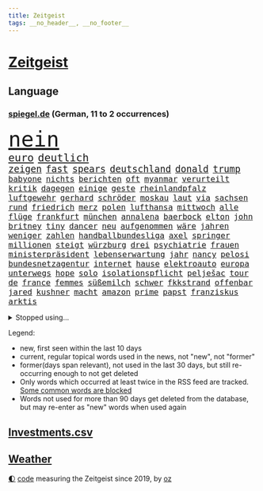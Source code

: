 ```yaml
---
title: Zeitgeist
tags: __no_header__, __no_footer__
---
```


# [Zeitgeist](https://oliz.io/zeitgeist/)

## Language

<h3><a href="https://www.spiegel.de" target="_blank">spiegel.de</a> (German, 11 to 2 occurrences)</h3>
<p style="font-family:monospace">
<span style="font-size:32pt"><a href="news_links.html#nein" class="current">nein</a></span>
<br>
<span style="font-size:16pt"><a href="news_links.html#euro" class="current">euro</a></span>
<span style="font-size:16pt"><a href="news_links.html#deutlich" class="current">deutlich</a></span>
<br>
<span style="font-size:14pt"><a href="news_links.html#zeigen" class="current">zeigen</a></span>
<span style="font-size:14pt"><a href="news_links.html#fast" class="current">fast</a></span>
<span style="font-size:14pt"><a href="news_links.html#spears" class="current">spears</a></span>
<span style="font-size:14pt"><a href="news_links.html#deutschland" class="current">deutschland</a></span>
<span style="font-size:14pt"><a href="news_links.html#donald" class="current">donald</a></span>
<span style="font-size:14pt"><a href="news_links.html#trump" class="current">trump</a></span>
<br>
<span style="font-size:12pt"><a href="news_links.html#babyone" class="new">babyone</a></span>
<span style="font-size:12pt"><a href="news_links.html#nichts" class="current">nichts</a></span>
<span style="font-size:12pt"><a href="news_links.html#berichten" class="current">berichten</a></span>
<span style="font-size:12pt"><a href="news_links.html#oft" class="current">oft</a></span>
<span style="font-size:12pt"><a href="news_links.html#myanmar" class="current">myanmar</a></span>
<span style="font-size:12pt"><a href="news_links.html#verurteilt" class="current">verurteilt</a></span>
<span style="font-size:12pt"><a href="news_links.html#kritik" class="current">kritik</a></span>
<span style="font-size:12pt"><a href="news_links.html#dagegen" class="current">dagegen</a></span>
<span style="font-size:12pt"><a href="news_links.html#einige" class="current">einige</a></span>
<span style="font-size:12pt"><a href="news_links.html#geste" class="current">geste</a></span>
<span style="font-size:12pt"><a href="news_links.html#rheinlandpfalz" class="current">rheinlandpfalz</a></span>
<span style="font-size:12pt"><a href="news_links.html#luftgewehr" class="current">luftgewehr</a></span>
<span style="font-size:12pt"><a href="news_links.html#gerhard" class="current">gerhard</a></span>
<span style="font-size:12pt"><a href="news_links.html#schröder" class="current">schröder</a></span>
<span style="font-size:12pt"><a href="news_links.html#moskau" class="current">moskau</a></span>
<span style="font-size:12pt"><a href="news_links.html#laut" class="current">laut</a></span>
<span style="font-size:12pt"><a href="news_links.html#via" class="current">via</a></span>
<span style="font-size:12pt"><a href="news_links.html#sachsen" class="current">sachsen</a></span>
<span style="font-size:12pt"><a href="news_links.html#rund" class="current">rund</a></span>
<span style="font-size:12pt"><a href="news_links.html#friedrich" class="current">friedrich</a></span>
<span style="font-size:12pt"><a href="news_links.html#merz" class="current">merz</a></span>
<span style="font-size:12pt"><a href="news_links.html#polen" class="current">polen</a></span>
<span style="font-size:12pt"><a href="news_links.html#lufthansa" class="current">lufthansa</a></span>
<span style="font-size:12pt"><a href="news_links.html#mittwoch" class="current">mittwoch</a></span>
<span style="font-size:12pt"><a href="news_links.html#alle" class="current">alle</a></span>
<span style="font-size:12pt"><a href="news_links.html#flüge" class="current">flüge</a></span>
<span style="font-size:12pt"><a href="news_links.html#frankfurt" class="current">frankfurt</a></span>
<span style="font-size:12pt"><a href="news_links.html#münchen" class="current">münchen</a></span>
<span style="font-size:12pt"><a href="news_links.html#annalena" class="current">annalena</a></span>
<span style="font-size:12pt"><a href="news_links.html#baerbock" class="current">baerbock</a></span>
<span style="font-size:12pt"><a href="news_links.html#elton" class="new">elton</a></span>
<span style="font-size:12pt"><a href="news_links.html#john" class="current">john</a></span>
<span style="font-size:12pt"><a href="news_links.html#britney" class="current">britney</a></span>
<span style="font-size:12pt"><a href="news_links.html#tiny" class="new">tiny</a></span>
<span style="font-size:12pt"><a href="news_links.html#dancer" class="new">dancer</a></span>
<span style="font-size:12pt"><a href="news_links.html#neu" class="current">neu</a></span>
<span style="font-size:12pt"><a href="news_links.html#aufgenommen" class="current">aufgenommen</a></span>
<span style="font-size:12pt"><a href="news_links.html#wäre" class="current">wäre</a></span>
<span style="font-size:12pt"><a href="news_links.html#jahren" class="current">jahren</a></span>
<span style="font-size:12pt"><a href="news_links.html#weniger" class="current">weniger</a></span>
<span style="font-size:12pt"><a href="news_links.html#zahlen" class="current">zahlen</a></span>
<span style="font-size:12pt"><a href="news_links.html#handballbundesliga" class="new">handballbundesliga</a></span>
<span style="font-size:12pt"><a href="news_links.html#axel" class="current">axel</a></span>
<span style="font-size:12pt"><a href="news_links.html#springer" class="new">springer</a></span>
<span style="font-size:12pt"><a href="news_links.html#millionen" class="current">millionen</a></span>
<span style="font-size:12pt"><a href="news_links.html#steigt" class="current">steigt</a></span>
<span style="font-size:12pt"><a href="news_links.html#würzburg" class="new">würzburg</a></span>
<span style="font-size:12pt"><a href="news_links.html#drei" class="current">drei</a></span>
<span style="font-size:12pt"><a href="news_links.html#psychiatrie" class="current">psychiatrie</a></span>
<span style="font-size:12pt"><a href="news_links.html#frauen" class="current">frauen</a></span>
<span style="font-size:12pt"><a href="news_links.html#ministerpräsident" class="current">ministerpräsident</a></span>
<span style="font-size:12pt"><a href="news_links.html#lebenserwartung" class="new">lebenserwartung</a></span>
<span style="font-size:12pt"><a href="news_links.html#jahr" class="current">jahr</a></span>
<span style="font-size:12pt"><a href="news_links.html#nancy" class="current">nancy</a></span>
<span style="font-size:12pt"><a href="news_links.html#pelosi" class="current">pelosi</a></span>
<span style="font-size:12pt"><a href="news_links.html#bundesnetzagentur" class="current">bundesnetzagentur</a></span>
<span style="font-size:12pt"><a href="news_links.html#internet" class="current">internet</a></span>
<span style="font-size:12pt"><a href="news_links.html#hause" class="current">hause</a></span>
<span style="font-size:12pt"><a href="news_links.html#elektroauto" class="current">elektroauto</a></span>
<span style="font-size:12pt"><a href="news_links.html#europa" class="current">europa</a></span>
<span style="font-size:12pt"><a href="news_links.html#unterwegs" class="current">unterwegs</a></span>
<span style="font-size:12pt"><a href="news_links.html#hope" class="new">hope</a></span>
<span style="font-size:12pt"><a href="news_links.html#solo" class="current">solo</a></span>
<span style="font-size:12pt"><a href="news_links.html#isolationspflicht" class="new">isolationspflicht</a></span>
<span style="font-size:12pt"><a href="news_links.html#pelješac" class="new">pelješac</a></span>
<span style="font-size:12pt"><a href="news_links.html#tour" class="current">tour</a></span>
<span style="font-size:12pt"><a href="news_links.html#de" class="current">de</a></span>
<span style="font-size:12pt"><a href="news_links.html#france" class="current">france</a></span>
<span style="font-size:12pt"><a href="news_links.html#femmes" class="new">femmes</a></span>
<span style="font-size:12pt"><a href="news_links.html#süßemilch" class="new">süßemilch</a></span>
<span style="font-size:12pt"><a href="news_links.html#schwer" class="current">schwer</a></span>
<span style="font-size:12pt"><a href="news_links.html#fkkstrand" class="new">fkkstrand</a></span>
<span style="font-size:12pt"><a href="news_links.html#offenbar" class="current">offenbar</a></span>
<span style="font-size:12pt"><a href="news_links.html#jared" class="new">jared</a></span>
<span style="font-size:12pt"><a href="news_links.html#kushner" class="new">kushner</a></span>
<span style="font-size:12pt"><a href="news_links.html#macht" class="current">macht</a></span>
<span style="font-size:12pt"><a href="news_links.html#amazon" class="current">amazon</a></span>
<span style="font-size:12pt"><a href="news_links.html#prime" class="new">prime</a></span>
<span style="font-size:12pt"><a href="news_links.html#papst" class="current">papst</a></span>
<span style="font-size:12pt"><a href="news_links.html#franziskus" class="current">franziskus</a></span>
<span style="font-size:12pt"><a href="news_links.html#arktis" class="new">arktis</a></span>
</p>
<details>
<summary>Stopped using...</summary>
<p class="former" style="font-size:12pt">
bayerische(642) beschreibt(642) sarscov2(642) vergeben(642) arm(641) bewerber(641) bisherige(641) versorgt(641) betroffene(640) blicken(640) konzernchef(640) strafen(640) wiederwahl(640) berichterstattung(639) bewertet(639) coronaimpfstoffe(639) coronatote(639) infektionszahlen(639) krank(639) verlegt(639) versehentlich(639) bedrohung(638) briten(638) einwohner(638) gekostet(638) gerechtigkeit(638) liege(638) müller(638) positive(638) punkte(638) rainer(638) scheiterte(638) untersuchungen(638) weltkrieg(638) wenden(638) beschimpft(637) beteiligten(637) erheblich(637) erstaunlich(637) figuren(637) hinterher(637) reich(637) standort(637) aufmerksamkeit(636) belarussischen(636) blickt(636) korruption(636) mag(636) san(636) signal(636) anspruch(635) dienen(635) eindruck(635) gesundheitlichen(635) klein(635) klingbeil(635) lars(635) schaltet(635) spdpolitikerin(635) tempo(635) unternehmer(635) argumente(634) ehren(634) klaren(634) nutzte(634) reformen(634) schmidt(634) südkorea(634) tötung(634) verschwunden(634) verteidigungsministerium(634) zehntausende(634) alexej(633) arbeiter(633) kardinal(633) kochen(633) monatelang(633) offensive(633) vorsitzenden(633) übergriffe(633) anerkennung(632) davor(632) hinnehmen(632) optimistisch(632) trieb(632) unserer(632) warnte(632) ermitteln(631) historische(631) unterricht(631) verlierer(631) wochenlang(631) drohungen(630) gespalten(630) hans(630) historisch(630) kieler(630) mathias(630) pariser(630) rat(630) spieltag(630) verpassen(630) werder(630) ökonom(630) anschließend(629) ermittlern(629) islamistischen(629) mauer(629) netanyahu(629) null(629) standen(629) sächsischen(629) vergessen(629) 1500(628) 31(628) beziehungen(628) herzogin(628) machthaber(628) modell(628) märchen(628) philipp(628) umstrittenes(628) zugelassen(628) anlass(627) blieben(627) experte(627) getrennt(627) grünheide(627) hubertus(627) nahezu(627) 2030(626) bitcoin(626) freie(626) heimlich(626) trauen(626) vorstoß(626) zuversichtlich(626) spekuliert(625) steckte(625) kryptowährung(624) lernt(624) präsidentin(624) aufnahme(623) frust(623) vierten(623) alarmiert(622) dürfe(622) fit(622) verteidigen(622) pünktlich(621) besondere(620) überleben(620) schaffte(619) alice(618) erwachsene(618) fortgesetzt(618) mieten(618) sozialdemokraten(618) gefangene(617) küstenwache(617) provokation(617) status(617) auftritte(616) nordkorea(616) un(616) solange(615) varianten(615) frisch(614) heftiger(614) immerhin(613) gefälschte(612) kunstwerk(611) verwickelt(611) wandel(610) familienberater(609) münster(609) orten(609) psychisch(609) aufgetaucht(608) ministerien(607) schneider(607) unzufrieden(607) whatsapp(607) empfehlung(605) folter(605) gefühl(605) erweist(604) songs(604) hackerangriff(603) justin(603) kindheit(603) popstar(603) sprachen(603) wirbel(603) abgeschlossen(602) stimmten(602) teilt(602) 36(599) verpasste(594) impfpflicht(592) staatlichen(592) 91(591) identität(591) massaker(591) ära(590) normalerweise(588) mittelpunkt(587) entspannt(585) tragischen(585) missbrauchs(582) ausgetragen(579) spacex(578) coronafolgen(577) hitler(574) mängel(573) gelangt(571) entführt(570) erzieher(569) rückte(569) schiffe(565) 15jährige(557) woelki(557) bundestagsabgeordnete(554) mangelnde(546) umbau(543) heimatland(534) geheimen(524) singen(516) expräsidenten(513) unwahrscheinlich(510) skandale(504) unverletzt(499) josef(498) rückgang(498) militärjunta(495) kleinstadt(494) kryptowährungen(492) todesursache(490) bischof(487) politikern(472) konservative(471) strecken(469) belgische(459) ermittlungsverfahren(458) rechnung(440) nötigen(439) mindeststeuer(438) komme(433) afghanischen(432) lediglich(422) absolute(409) dorthin(408) psyche(406) meilenstein(404) parlamentswahlen(399) vorsicht(393) 01(388) entsorgt(382) indigene(382) traditionelle(381) stehe(377) hollywoodstar(372) ausgabe(367) partnerschaft(365) cup(364) stockt(364) kolumnistin(359) eröffnen(358) verbunden(358) georgien(356) technischen(348) landsleute(347) kleinkinder(346) rohstoff(345) 1994(343) voelchert(343) weibliche(341) ioc(338) kuriose(333) halfen(332) umkämpften(331) bemerkbar(330) bundesbehörde(330) moritz(326) rätselhafte(324) genervt(323) grand(319) längste(317) zwölfjähriger(313) flüchtende(312) verstecken(311) nouripour(309) omid(309) zorn(309) schlafen(306) kanadische(305) zeitungsbericht(304) böse(303) staatsbesuch(301) tränengas(301) operationen(300) stufe(299) milch(297) anhörung(296) staatsanwalt(296) geburtstagsfeier(295) koalitionsvertrag(294) royals(293) geständnis(292) hoffmann(290) wiederholung(289) unerwünschte(288) lka(287) boss(286) nfl(286) heimen(284) immobilie(281) kremlsprecher(281) mr(281) südkoreas(280) augenhöhe(278) daniil(278) psychologie(277) vorsitz(274) annulliert(273) briefe(273) beratungen(271) sozialer(269) ruhestand(268) bahnen(265) kongo(265) spezielle(265) alarmieren(264) wichtiges(263) bewerten(262) lauter(260) kalkül(259) uskongress(259) eingefroren(258) erzeugerpreise(258) grauen(255) comedian(254) magazin(251) damaligen(248) mahnen(247) renaissance(247) aufpassen(245) engere(245) schülerin(245) traditionell(243) credit(242) hafenstadt(242) drogenhandel(241) kräftigen(241) meldungen(241) optionen(241) bekannteste(240) schränken(240) versuche(240) fotografin(238) immobilienbesitzer(238) mehrmals(238) cheftrainer(237) gestört(237) milliardäre(236) nutzung(236) 77(235) aufarbeiten(235) deniz(234) yücel(234) vorgesehen(233) gestiegene(231) todesstrafe(230) trip(230) gemälde(229) kentucky(229) viermal(227) wahr(227) gesteckt(226) qualität(226) griffen(225) quarterback(224) dutzenden(223) plattformen(223) robben(223) wachstumsprognose(223) formel1saison(222) bundesparteitag(220) beratung(219) beeindruckt(218) halte(218) verwüstung(218) einfacher(216) haag(215) swift(215) thesen(215) motive(211) maßgeblich(210) 1995(208) erschütternd(208) nordische(208) passagieren(208) wecken(208) felder(207) mondes(207) fdpminister(206) senior(206) erfurter(205) mittendrin(203) impfpässe(202) öffentlichrechtlichen(202) geiger(201) marina(200) bundestages(198) frühe(197) klettern(197) 65jähriger(196) alarmierend(196) kraftwerk(196) bafög(195) beschränken(194) klara(192) viren(192) ungleich(191) melbourne(190) persönlichkeit(190) bat(187) militärbündnis(187) 270(186) balkan(184) kitas(184) allzu(182) abhalten(181) kriegsschiffe(181) abstandsregeln(179) kaczyński(179) zerfallen(179) geistig(177) 1996(176) spätere(175) verabreden(175) dwd(174) erzbistum(174) play(174) rheinlandpfälzische(174) zählte(174) geplatzt(173) erweitert(172) petersburg(171) sankt(171) berichteten(170) bridge(170) spaltung(169) nahrungsmittel(168) stadtverwaltung(168) verbrechern(168) guantanamo(167) abgerissen(166) beyoncé(165) parteiführung(164) wehrdienst(164) unterscheiden(163) verschwindet(163) kambodscha(162) litauens(162) wagt(162) kirill(161) vergleichsweise(161) 57jährigen(160) erneuert(160) algerien(159) genozid(159) tunesien(158) weltgrößte(158) gastbeitrag(157) texanischen(157) eindhoven(156) energiekonzerns(156) prorussischen(156) unionspolitiker(156) bewahren(155) pen(155) veto(155) datum(154) campen(153) handballer(153) washingtons(153) westens(153) natogeneralsekretär(152) unangemeldeten(152) überraschungen(152) bekanntgegeben(151) wahrnehmung(151) joggen(150) konsequent(150) eishockeyteam(149) brüder(148) eubehörde(147) geltend(147) schnitten(147) topform(147) hut(146) ruhen(146) verantwortlichen(146) aufhören(144) einlegen(144) nordseeküste(144) lächerlich(143) niederlegen(142) warme(142) kusel(141) klug(140) nizza(140) drach(139) leak(139) reemtsmaentführer(139) stammen(139) usbundesstaaten(139) kylian(138) mbappé(138) schülern(138) 98(137) abgeschafft(137) geistliche(137) absagen(136) abseits(136) jener(136) parlamentswahl(136) schuster(136) tui(136) hörten(135) zugesagt(135) dreijährige(134) rené(134) schwanken(134) soziologin(134) vorkommen(134) böhmermann(132) spdchef(132) misstrauisch(131) nordkoreanische(131) eingelegt(130) fragwürdigen(130) straßburg(130) drohender(129) errichtung(129) samt(129) abschnitt(128) leuten(128) riechen(128) werbeverbot(128) wirtschaftsweise(128) benötigten(127) verseucht(127) 170(126) verblüfft(126) bewegungen(125) insidern(125) verdirbt(125) ausstattung(124) befruchtung(123) miami(123) weitem(123) nass(122) contest(121) eurovision(121) überarbeitet(121) bahnt(120) mais(120) sperre(120) zäsur(120) boom(119) freizeitpark(119) sanktioniert(119) schwache(119) bevorstehende(117) charkiw(117) lieferstopp(117) lebe(116) omikronsubtyp(116) rennställe(116) risse(116) geringere(115) talfahrt(114) championsleaguefinale(113) eubeitritt(113) fighters(113) foo(113) nebenbei(113) olympiagold(113) esc(112) zeitenwende(112) darstellungen(111) gewerkschafter(111) jusochefin(111) nuklearen(111) staatssender(111) evakuierung(110) nordamerika(110) großstadt(109) teslawerk(109) jüngster(108) zugriff(108) ölkonzern(108) blockade(106) freiwilligen(106) moldau(106) eugipfel(105) modern(105) spritpreise(105) günstige(104) patriarch(104) belgrad(103) speziellen(103) gefangenen(102) geschäftsleute(102) tenniskarriere(102) umfasst(102) infektionsschutzgesetzes(101) mykolajiw(101) schul(101) tätig(101) weltmeisters(101) wiener(101) bankkonto(100) gaststätten(100) nico(100) tennisturnier(100) zweifelhaft(100) co2emissionen(99) unterhalten(99) abgeschoben(98) agentur(98) arkansas(97) ausgegeben(97) zusammenleben(97) brillierte(96) großmacht(96) kriegsführung(96) petr(96) steigern(96) tvjournalistin(96) verschlechtern(96) ansturm(95) aufkommt(95) besatzer(95) drake(95) beben(94) vorschriften(94) south(93) bewegte(92) dlrg(92) günstigsten(92) zurückhaltend(92) bundesfinanzhof(91) erlauben(91) hiesige(91) instrumente(91) kanzlerschaft(91) lafontaine(91) notfallplans(91) stalin(91) 2200(90) 24jähriger(90) abgeriegelt(90) abscheulich(90) ausrufen(90) energieminister(90) hbo(90) registrierte(90) finanzierten(89) erhalt(88) feiernder(88) gleitschirmflieger(88) penzentrum(88) publizistin(88) relativiert(88) sound(88) talent(88) telefonate(88) zwangsheirat(88) bauernverband(87) diesjährige(87) basketballer(86) erdgaspipeline(86) kräften(86) nationaltorhüter(86) neuneuroticket(86) südlichen(86) 260000(85) abhängen(85) ansteckungen(85) behinderten(85) dystopie(85) gesundheitlich(85) kritischer(85) markiert(85) vermeldet(85) überforderte(85) begab(84) erfasste(84) georgischen(84) gerichtsverfahren(84) kläger(84) natürliche(84) ungewissen(84) 48(83) anzunehmen(83) coronasommer(83) ideologie(83) phil(83) umsteigen(83) altersgruppe(82) entsprechend(82) immunologe(82) kompensieren(82) sparkassen(82) staatsballett(82) zweifelhafte(82) ernste(81) freihandelsabkommen(81) garzweiler(81) israelischer(81) maximale(81) mordprozess(81) parks(81) verleihen(81) zahn(81) beliebtesten(80) praktische(80) stop(80) emails(79) gebietsgewinne(79) gehirntumor(79) lukas(79) terrorgruppe(79) 99(78) bafögreform(78) bedarfssätze(78) cafés(78) elternfreibeträge(78) wohnpauschale(78) agenten(77) autohersteller(77) belegschaft(77) kiewreise(77) stillgelegten(77) dokumentierte(76) eröffnungsspiel(76) interessant(76) tochterfirmen(76) darknet(75) fragezeichen(75) meistern(75) nachtclub(75) rivalität(75) trommeln(75) vermisster(75) blanker(74) losgehen(74) verkürzte(74) alkoholisiert(73) bauteile(73) effekte(73) nicolas(73) umkämpft(73) zündet(73) anstecken(72) janine(72) legoland(72) lieferschwierigkeiten(72) spritsteuern(72) voneinander(72) absenkung(71) fing(71) jaroslaw(71) kommender(71) nachgefragt(71) pc(71) regieren(71) wissler(71) demokratien(70) empfinden(70) marderschützenpanzer(70) nachlässigkeit(70) steuersenkung(70) umstände(70) usbürger(70) basketballliga(69) einwohnern(69) gully(69) kompensiert(69) usgeheimdienste(69) affe(68) berlinderby(68) justice(68) korrektur(68) mietwagen(68) rennfahrer(68) überführen(68) franken(67) hagelte(67) 41jährige(66) bleib(66) habecks(66) populären(66) täglichen(66) verärgern(66) zentrale(66) fortbestand(65) mannheim(65) perfekte(65) privatkunden(65) umweltkatastrophe(65) versöhnung(65) verärgert(65) benannte(64) benannten(64) blockierte(64) eingewiesen(64) gekentert(64) industriestaaten(64) terrorakt(64) verhängnis(64) biodiversität(63) fia(63) isar(63) rückhalt(63) di(62) finsternis(62) frederike(62) möhlmann(62) verschanzen(62) besonderer(61) gefallener(61) jakarta(61) jubel(61) pulverfass(61) sinkender(61) szenario(61) vorzurücken(61) enkel(60) lautet(60) panda(60) vorhat(60) gebrauchte(59) positionieren(59) sinkenden(59) vertagt(59) verteilte(59) abgezockte(58) ba5(58) bielefelder(58) dieb(58) eumitgliedstaaten(58) ingo(58) insolventen(58) isoliert(58) jüngeres(58) katalonien(58) mia(58) miller(58) stellantis(58) südukraine(58) verspätung(58) willemalexander(58) yellen(58) zöllen(58) hauskauf(57) heißeste(57) kletterte(57) colorado(56) delegierten(56) finalserie(56) göttingen(56) inwiefern(56) m/w/d(56) systematische(56) wahlbeteiligung(56) zuständen(56) cage(55) demselben(55) herausfinden(55) katie(55) privatleute(55) thw(55) bäcker(54) gewaltbereite(54) handele(54) korruptionsaffäre(54) münchens(54) rechtsaußen(54) sackt(54) spree(54) whyte(54) ökologischen(54) birgt(53) enteignung(53) lehre(53) netzagenturchef(53) vermessung(53) westdeutschland(53) zurückgelassen(53) betrunkene(52) gerichtshofs(52) korrigieren(52) merken(52) mohammeds(52) schwäbisch(52) warfen(52) hilaire(51) ju(51) laurent(51) prüfer(51) verfassungswidrig(51) wirkungslos(51) übervolles(51) basketball(50) beträchtlichen(50) bieber(50) billigtouristen(50) einzuschränken(50) handelsbeginn(50) politisches(50) atomwaffenfähige(49) buffett(49) ideenklau(49) jeanluc(49) konzerte(49) mélenchon(49) starinvestor(49) warren(49) abraham(48) existenzangst(48) feuern(48) kolleg(48) schont(48) anpassen(47) ausgebildet(47) bono(47) korrektheit(47) nazideutschland(47) psychischer(47) rebellieren(47) staatenverbund(47) wuppertal(47) dave(46) passagen(46) regierungsbildung(46) tarifeinigung(46) berühmtes(45) diskriminiert(45) millionenpublikum(45) tankstelle(45) traktor(45) wochenenden(45) überfälle(45) 16jährigen(44) 219a(44) höchst(44) paragraf(44) ubahn(44) wahlsieg(44) weigert(44) werbeverbots(44) kalush(43) love(43) orchestra(43) reporterin(43) sicherungsverwahrung(43) verarbeitung(43) abertausende(42) ergattert(42) mccartney(42) polizistenmorde(42) series(42) talk(42) dürren(41) hilflose(41) ignatova(41) immobilienunternehmen(41) onecoin(41) platzieren(41) pässe(41) ruja(41) sonys(41) toll(41) usjustizministerium(41) 108(40) beitrittskandidat(40) bhakdi(40) olympiaaus(40) peskow(40) stürmerstar(40) sucharit(40) thronfolger(40) 1961(39) clan(39) homosexuelle(39) eukandidatenstatus(38) mickelson(38) olli(38) starkgemacht(38) burkinis(37) getreideexport(37) golfserie(37) grenoble(37) handgreiflich(37) haushaltsausschuss(37) mutig(37) rodrigo(37) schulz(37) stanley(37) vorgängers(37) väter(37) zinswende(37) zugausfälle(37) diejenigen(36) methoden(36) männlich(36) nachbesserungen(36) radikalisierung(36) regimes(36) ascot(35) bistum(35) dance(35) oklahoma(35) schlägereien(35) sportprofis(35) staatskonzerns(35) verdachtsfälle(35) bundesligasaison(34) burkini(34) erfinden(34) erhöhtes(34) gremiums(34) sitze(34) sommerwetter(34) biosprit(33) jeher(33) parteivorsitzender(33) schirdewan(33) umwelthilfe(33) verhaftung(33) abgelegenen(32) internes(32) katastrophenfall(32) prince(32) stärksten(32) amokläufer(31) anwältin(31) dow(31) drohendem(31) erdoğans(31) exzessiv(31) joel(31) kasachen(31) matchball(31) paragleiter(31) unterlegenen(31) xinjiang(31) yorks(31) besseren(30) geleakte(30) geringes(30) hobbys(30) ulm(30) handgranaten(29) schimpft(29) 53(28) eiland(28) grundschule(28) kampfmittelräumdienst(28) machtkampf(28) spektakulärste(28) vizepräsidenten(28) beschlagnahmung(27) hab(27) lehrervertreter(27) löschte(27) republikanischer(27) seider(27) sendete(27) struktur(27) übung(27) anlegern(26) antisemitischer(26) donau(26) geschehnisse(26) getauscht(26) mächtiger(26) reflektiert(26) volle(26) kleinkindern(25) wohnmobil(25) achtjähriger(24) auszeichnungen(24) hinzunehmen(24) kartell(24) schwarzgrünen(24) vorbeifahrende(24) überspringen(24) gustavo(23) linker(23) niedrigzinsen(23) nszeit(23) petro(23) rotenburg(23) wümme(23) abschiebeflüge(22) einkommensverlusten(22) garmisch(22) googles(22) kryptobetrug(22) paraguay(22) wirtschaftsforum(22) zulassen(22) lenkt(21) spacey(21) vogue(21) angehörigen(20) erschwinglich(20) gerüchten(20) prompt(20) prämien(20) putsch(20) strippenzieher(20) trainerkarriere(20) bahnchaos(19) europaleaguesieger(19) liverpoolfans(19) prix(19) kolleginnen(18) sonderrechte(18) stöhr(18) älter(18) überflug(18) berufsalltag(17) fressen(17) opferzahlen(17) serbiens(17) weidel(17) anlauf(16) pakete(16) sanktionspolitik(16) abrupt(15) bergung(15) exbundeswehrsoldaten(15) illusion(15) meldeportal(15) naturschützer(15) richtiges(15) bahnmitarbeiter(14) durststrecke(14) einheimische(14) unterhält(14) bergnot(13) brad(13) frontbesuch(13) helfe(13) kaufangebot(13) kosovo(13) lockte(13) vilnius(13) wembley(13) überzeugte(13) fashion(12) formsache(12) kuratoren(12) barley(11) bär(11) büßt(11) ersthelfer(11) katarina(11) mineralölkonzerne(11) töteten(11) wiederbelebung(11) zinsanstieg(11)
</p>
</details>
<p>Legend:
<ul>
<li><span class="new">new</span>, first seen within the last 10 days</li>
<li><span class="current">current</span>, regular topical words used in the news, not "new", not "former"</li>
<li><span class="former">former(days span relevant)</span>, not used in the last 30 days, but still re-occurring enough to not get deleted</li>
<li>Only words which occurred at least twice in the RSS feed are tracked. <a href="language/filters.py">Some common words are blocked</a></li>
<li>Words not used for more than 90 days get deleted from the database, but may re-enter as "new" words when used again</li>
</ul>
</p>

## [Investments](investments.html)[.csv](investments.csv)

## [Weather](weather.html)

<footer>
<a href="javascript:toggleTheme()" class="nav">🌓</a>
<a href="https://github.com/ooz/zeitgeist">code</a> measuring the Zeitgeist since 2019, by <a href="https://oliz.io">oz</a>
</footer>
